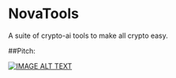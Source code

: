 # NovaTools
A suite of crypto-ai tools to make all crypto easy.

##Pitch: 

[![IMAGE ALT TEXT](http://img.youtube.com/vi/1Y02RWJsVo4/0.jpg)](http://www.youtube.com/watch?v=1Y02RWJsVo4 "Video Title")
